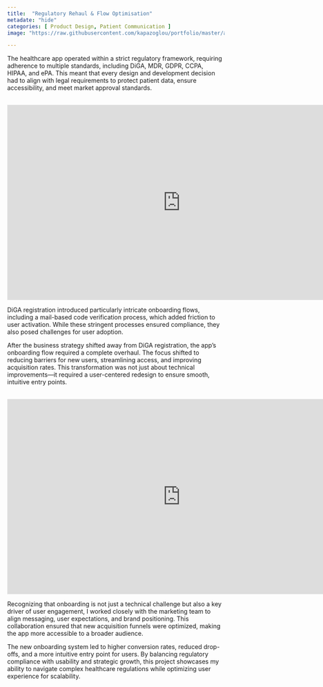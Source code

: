```yaml
---
title:  "Regulatory Rehaul & Flow Optimisation"
metadate: "hide"
categories: [ Product Design, Patient Communication ]
image: "https://raw.githubusercontent.com/kapazoglou/portfolio/master/assets/images/item/optimisation.png"

---
```


The healthcare app operated within a strict regulatory framework, requiring adherence to multiple standards, including DiGA, MDR, GDPR, CCPA, HIPAA, and ePA. This meant that every design and development decision had to align with legal requirements to protect patient data, ensure accessibility, and meet market approval standards.

<br>

<iframe style="border: 1px solid rgba(0, 0, 0, 0.1);" width="800" height="450" src="https://embed.figma.com/design/1N5pVskSwQNYdU1aQlZN7y/Project-Selection?node-id=46-15248&embed-host=share" allowfullscreen></iframe>

DiGA registration introduced particularly intricate onboarding flows, including a mail-based code verification process, which added friction to user activation. While these stringent processes ensured compliance, they also posed challenges for user adoption. 

After the business strategy shifted away from DiGA registration, the app’s onboarding flow required a complete overhaul. The focus shifted to reducing barriers for new users, streamlining access, and improving acquisition rates. This transformation was not just about technical improvements—it required a user-centered redesign to ensure smooth, intuitive entry points.

<br>

<iframe style="border: 1px solid rgba(0, 0, 0, 0.1);" width="800" height="450" src="https://embed.figma.com/design/1N5pVskSwQNYdU1aQlZN7y/Project-Selection?node-id=48-40848&embed-host=share" allowfullscreen></iframe>

Recognizing that onboarding is not just a technical challenge but also a key driver of user engagement, I worked closely with the marketing team to align messaging, user expectations, and brand positioning. This collaboration ensured that new acquisition funnels were optimized, making the app more accessible to a broader audience.

The new onboarding system led to higher conversion rates, reduced drop-offs, and a more intuitive entry point for users. By balancing regulatory compliance with usability and strategic growth, this project showcases my ability to navigate complex healthcare regulations while optimizing user experience for scalability.